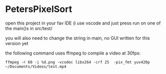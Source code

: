 # PetersPixelSort

open this project in your fav IDE (i use vscode and just press run on one of the main()s in src/test/

you will also need to change the <filename> string in main, no GUI written for this version yet

the following command uses ffmpeg to compile a video at 30fps: 

`ffmpeg -r 60 -i %d.png -vcodec libx264 -crf 25  -pix_fmt yuv420p ~/Documents/Videos/test.mp4`
